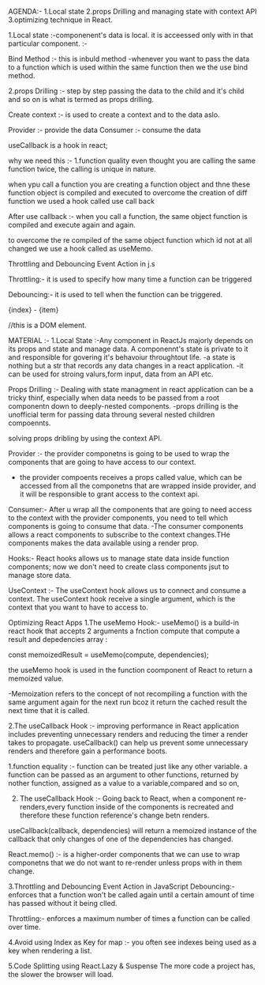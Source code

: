 AGENDA:-
1.Local state
2.props Drilling and managing state with context API
3.optimizing technique in React.

1.Local state :-componenent's data is local. it is acceessed only with in that particular component.
:-

Bind Method :- this is inbuld method
-whenever you want to pass the data to a function which is used within the same function then we the use bind method.

2.props Drilling :- step by step passing the data to the child and it's child and so on is what is termed as props drilling.

Create context :- is used to create a context and to the data aslo.

Provider :- provide the data
Consumer :- consume the data

useCallback is a hook in react;

why we need this :-
1.function quality
even thought you are calling the same function twice,
the calling is unique in nature.

when ypu call a function you are creating a function object and thne these function object is compiled and executed
to overcome the creation of diff function we used a hook called use call back

After use callback :-
when you call a function, the same object function is compiled and execute again and again.

to overcome the re compiled of the same object function which id not at all changed we use a hook called as useMemo.

Throttling and Debouncing Event Action in j.s

Throttling:-
it is used to specify how many time a function can be triggered

Debouncing:-
it is used to tell when the function can be triggered.

 <p key={index}>{index} - {item}</p>//this is a DOM element.

<!-- ['apple','Pineapple','Banana','Orange']
   0        1             2         3
<p key=0>Apple</p>
<p key=1>Pineapple</p>
<p key=2>Banana</p> -->

MATERIAL :-
1.Local State :-Any component in ReactJs majorly depends on its props and state and manage data. A componennt's state is private to it and responsible for govering it's behavoiur throughtout life.
-a state is nothing but a str that records any data changes in a react application.
-it can be used for stroing valurs,form input, data from an API etc.

Props Drilling :-
Dealing with state managment in react application can be a tricky thinf, especially when data needs to be passed from a root componentn down to deeply-nested components.
-props drilling is the unofficial term for passing data throung several nested children compoennts.

solving props dribling by using the context API.

Provider :- the provider componetns is going to be used to wrap the components that are going to have access to our context.

- the provider compoents receives a props called value, which can  be accessed from all the componetns that are wrapped inside provider, and it will be responsible to grant access to the context api.

Consumer:- After u wrap all the components that are going to need access to the context with the provider components, you need to tell which components is going to consume that data.
-The consumer components allows a react components to subscribe to the context changes.THe components makes the data available using a render prop.

Hooks:- React hooks allows us to manage state data inside function components; now we don't need to create class components jsut to manage store data.

UseContext :- The useContext hook allows us to connect and consume a context. The useContext hook receive a single argument, which is the context that you want to have to access to.

Optimizing React Apps
1.The useMemo Hook:-
useMemo() is a build-in react hook that accepts 2 arguments a fnction compute that compute a result and depedencies array :

const memoizedResult = useMemo(compute, dependencies);

the useMemo hook is used in the function coomponent of React to return a memoized value.

-Memoization refers to the concept of not recompiling a function with the same argument again for the next run bcoz it return the cached result the next time that it is called.

2.The useCallback Hook :- improving performance in React application includes preventing unnecessary renders and reducing the timer a render takes to propagate. useCallback() can help us prevent some unnecessary renders and therefore gain a performance boots.

1.function equality :- function can be treated just like any other variable. a function can be passed as an argument to other functions, returned by nother function, assigned as a value to a variable,compared and so on,

2. The useCallback Hook :- Going back to React, when a component re-renders,every function inside of the components is recreated and therefore these function reference's change betn renders.

useCallback(callback, dependencies) will return a memoized instance of the callback that only changes of one of the dependencies has changed.

React.memo() :- is a higher-order components that we can use to wrap componetns that we do not want to re-render unless props with in them change.

3.Throttling and Debouncing Event Action in JavaScript
Debouncing:-
enforces that a function won't be called again until a certain amount of time has passed without it being clled.

Throttling:-
enforces a maximum number of times a function can be called over time.

4.Avoid using Index as Key for map :-
you often see indexes being used as a key when rendering a list.

5.Code Splitting using React.Lazy & Suspense
The more code a project has, the slower the browser will load.
